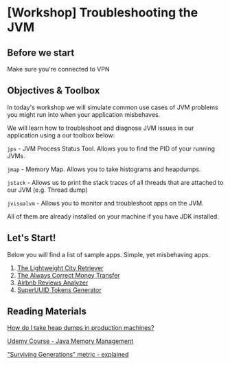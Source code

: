 # [Workshop] Troubleshooting the JVM 

## Before we start
Make sure you're connected to VPN

## Objectives & Toolbox

In today's workshop we will simulate  common use cases of JVM problems you might run into when your application misbehaves.

We will learn how to troubleshoot and diagnose JVM issues in our application using a our toolbox below:

`jps` - JVM Process Status Tool. Allows you to find the PID of your running JVMs.

`jmap` - Memory Map. Allows you to take histograms and heapdumps.

`jstack` - Allows us to print the stack traces of all threads that are attached to our JVM (e.g. Thread dump)

`jvisualvm`  - Allows you to monitor and troubleshoot apps on the JVM.

All of them are already installed on your machine if you have JDK installed.

## Let's Start!
Below you will find a list of sample apps. Simple, yet misbehaving apps. 

1. [The Lightweight City Retriever](/CityRetriever/README.md)
2. [The Always Correct Money Transfer](/MoneyTransfer/README.md)
3. [Airbnb Reviews Analyzer](/AirbnbReviews/README.md)
4. [SuperUUID Tokens Generator](/SuperUuidGenerator/README.md)


## Reading Materials
[How do I take heap dumps in production machines?](https://stackoverflow.com/c/wix/questions/251) 

[Udemy Course - Java Memory Management](https://wix2019.udemy.com/java-memory-management/learn/lecture/6125082#overview)

["Surviving Generations" metric - explained](https://blogs.oracle.com/nbprofiler/what-do-the-surviving-generations-metrics-mean)
